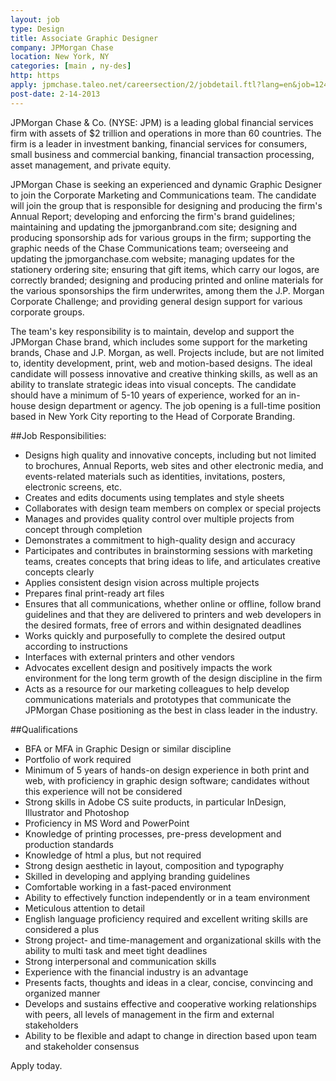 ```yaml
---
layout: job
type: Design
title: Associate Graphic Designer
company: JPMorgan Chase
location: New York, NY
categories: [main , ny-des]
http: https
apply: jpmchase.taleo.net/careersection/2/jobdetail.ftl?lang=en&job=1246557&src=WorkCreative.net
post-date: 2-14-2013
---
```


JPMorgan Chase & Co. (NYSE: JPM) is a leading global financial services firm with assets of $2 trillion and operations in more than 60 countries. The firm is a leader in investment banking, financial services for consumers, small business and commercial banking, financial transaction processing, asset management, and private equity.
   
JPMorgan Chase is seeking an experienced and dynamic Graphic Designer to join the Corporate Marketing and Communications team. The candidate will join the group that is responsible for designing and producing the firm's Annual Report; developing and enforcing the firm's brand guidelines; maintaining and updating the jpmorganbrand.com site; designing and producing sponsorship ads for various groups in the firm; supporting the graphic needs of the Chase Communications team; overseeing and updating the jpmorganchase.com website; managing updates for the stationery ordering site; ensuring that gift items, which carry our logos, are correctly branded; designing and producing printed and online materials for the various sponsorships the firm underwrites, among them the J.P. Morgan Corporate Challenge; and providing general design support for various corporate groups. 
 
The team's key responsibility is to maintain, develop and support the JPMorgan Chase brand, which includes some support for the marketing brands, Chase and J.P. Morgan, as well.  Projects include, but are not limited to, identity development, print, web and motion-based designs. The ideal candidate will possess innovative and creative thinking skills, as well as an ability to translate strategic ideas into visual concepts. The candidate should have a minimum of 5-10 years of experience, worked for an in-house design department or agency. The job opening is a full-time position  based in New York City reporting to the Head of Corporate Branding.
  
##Job Responsibilities:

* Designs high quality and innovative concepts, including but not limited to brochures, Annual Reports, web sites and other electronic media, and events-related materials such as identities, invitations, posters, electronic screens, etc.
* Creates and edits documents using templates and style sheets
* Collaborates with design team members on complex or special projects
* Manages and provides quality control over multiple projects from concept through completion
* Demonstrates a commitment to high-quality design and accuracy
* Participates and contributes in brainstorming sessions with marketing teams, creates concepts that bring ideas to life, and articulates creative concepts clearly
* Applies consistent design vision across multiple projects
* Prepares final print-ready art files
* Ensures that all communications, whether online or offline, follow brand guidelines and that they are delivered to printers and web developers in the desired formats, free of errors and within designated deadlines
* Works quickly and purposefully to complete the desired output according to instructions
* Interfaces with external printers and other vendors
* Advocates excellent design and positively impacts the work environment for the long term growth of the design discipline in the firm
* Acts as a resource for our marketing colleagues to help develop communications materials and prototypes that communicate the JPMorgan Chase positioning as the best in class leader in the industry. 

##Qualifications

* BFA or MFA in Graphic Design or similar discipline
* Portfolio of work required
* Minimum of 5 years of hands-on design experience in both print and web, with proficiency in graphic design software; candidates without this experience will not be considered
* Strong skills in Adobe CS suite products, in particular InDesign, Illustrator and Photoshop
* Proficiency in MS Word and PowerPoint
* Knowledge of printing processes, pre-press development and production standards
* Knowledge of html a plus, but not required
* Strong design aesthetic in layout, composition and typography
* Skilled in developing and applying branding guidelines
* Comfortable working in a fast-paced environment
* Ability to effectively function independently or in a team environment
* Meticulous attention to detail
* English language proficiency required and excellent writing skills are considered a plus
* Strong project- and time-management and organizational skills with the ability to multi task and meet tight deadlines
* Strong interpersonal and communication skills
* Experience with the financial industry is an advantage
* Presents facts, thoughts and ideas in a clear, concise, convincing and organized manner
* Develops and sustains effective and cooperative working relationships with peers, all levels of management in the firm and external stakeholders
* Ability to be flexible and adapt to change in direction based upon team and stakeholder consensus

Apply today.